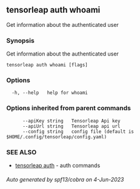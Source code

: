 ## tensorleap auth whoami

Get information about the authenticated user

### Synopsis

Get information about the authenticated user

```
tensorleap auth whoami [flags]
```

### Options

```
  -h, --help   help for whoami
```

### Options inherited from parent commands

```
      --apiKey string   Tensorleap Api key
      --apiUrl string   Tensorleap api url
      --config string   config file (default is $HOME/.config/tensorleap/config.yaml)
```

### SEE ALSO

* [tensorleap auth](tensorleap_auth.md)	 - auth commands

###### Auto generated by spf13/cobra on 4-Jun-2023
